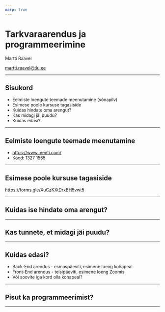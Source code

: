 ```yaml
---
marp: true
---
```


# Tarkvaraarendus ja programmeerimine

Martti Raavel

<martti.raavel@tlu.ee>

---

## Sisukord

- Eelmiste loengute teemade meenutamine (sõnapilv)
- Esimese poole kursuse tagasiside
- Kuidas hindate oma arengut?
- Kas midagi jäi puudu?
- Kuidas edasi?

---

## Eelmiste loengute teemade meenutamine

- <https://www.menti.com/>
- Kood: 1327 1555

---

## Esimese poole kursuse tagasiside

<https://forms.gle/XuCzKXtDrxBH5vwt5>

---

## Kuidas ise hindate oma arengut?

---

## Kas tunnete, et midagi jäi puudu?

---

## Kuidas edasi?

- Back-End arendus - esmaspäeviti, esimene loeng kohapeal
- Front-End arendus - teisipäeviti, esimene loeng Zoomis
- Või soovite iga kord olla kohapeal?

---

## Pisut ka programmeerimist?

---
